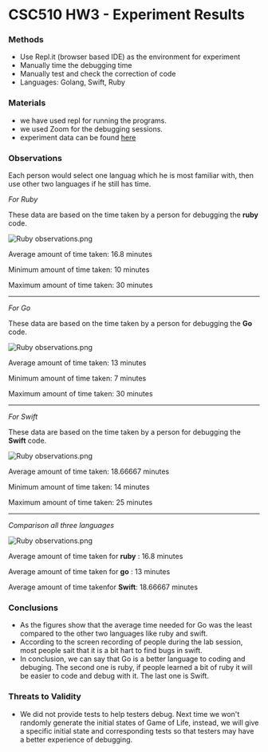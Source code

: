 # CSC510 HW3 - Experiment Results

### Methods

* Use Repl.it (browser based IDE) as the environment for experiment
* Manually time the debugging time
* Manually test and check the correction of code
* Languages: Golang, Swift, Ruby

### Materials
* we have used repl for running the programs.
* we used Zoom for the debugging sessions.
* experiment data can be found [here](https://docs.google.com/spreadsheets/d/1rTpD41HFYTBdPIfNccqi8RLYuym_o9d0R2z7HBysICw/edit#gid=0)

### Observations

Each person would select one languag which he is most familiar with, then use other two languages if he still has time.

*For Ruby*

These data are based on the time taken by a person for debugging the **ruby** code.

![Ruby observations.png](https://github.com/NCSU-S/game-of-life/blob/swe/result_images/TIme%20used%20for%20Ruby.png)



Average amount of time taken: 16.8 minutes

Minimum amount of time taken: 10 minutes

Maximum amount of time taken: 30 minutes

---

*For Go*

These data are based on the time taken by a person for debugging the **Go** code.

![Ruby observations.png](https://github.com/NCSU-S/game-of-life/blob/swe/result_images/Time%20Used%20for%20Go.png)

Average amount of time taken: 13 minutes

Minimum amount of time taken: 7 minutes

Maximum amount of time taken: 30 minutes

---

*For Swift*

These data are based on the time taken by a person for debugging the **Swift** code.

![Ruby observations.png](https://github.com/NCSU-S/game-of-life/blob/swe/result_images/TIme%20used%20for%20Swift.png)

Average amount of time taken: 18.66667 minutes

Minimum amount of time taken: 14 minutes

Maximum amount of time taken: 25 minutes

---

*Comparison all three languages*

![Ruby observations.png](https://github.com/NCSU-S/game-of-life/blob/swe/result_images/Average%20of%20time%20used%20in%20three%20languages.png)

Average amount of time taken for **ruby** : 16.8 minutes

Average amount of time taken for **go** :  13 minutes

Average amount of time takenfor **Swift**: 18.66667 minutes

### Conclusions

* As the figures show that the average time needed for Go was the least compared to the other two languages like ruby and swift.
* According to the screen recording of people during the lab session, most people sait that it is a bit hart to find bugs in swift.
* In conclusion, we can say that Go is a better language to coding and debuging. The second one is ruby, if people learned a bit of ruby it will be easier to code and debug with it. The last one is Swift.

### Threats to Validity

* We did not provide tests to help testers debug. Next time we won't randomly generate the initial states of Game of Life, 
  instead, we will give a specific initial state and corresponding tests so that testers may have a better experience of debugging.









